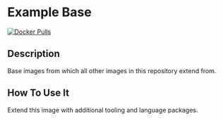 # Example Base

[![Docker Pulls](https://img.shields.io/docker/pulls/codercom/example-base?label=codercom%2Fexample-base)](https://hub.docker.com/r/codercom/example-base)

## Description

Base images from which all other images in this repository extend from.

## How To Use It

Extend this image with additional tooling and language packages.
